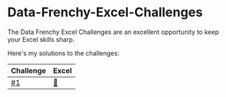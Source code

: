 # Data-Frenchy-Excel-Challenges

The Data Frenchy Excel Challenges are an excellent opportunity to keep your Excel skills sharp.

Here's my solutions to the challenges:

| Challenge | Excel |
|-----------|-------|
| [#1](https://github.com/nukendrathota/Data-Frenchy-Excel-Challenges/blob/main/Challenges/Challenge%20%231.xlsx) | [🧮](https://github.com/nukendrathota/Data-Frenchy-Excel-Challenges/blob/main/Excel%20Solutions/DataFrenchy%20Excel%20Challenge%201.xlsx)       |

